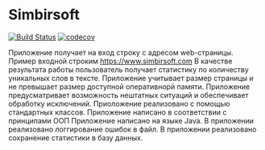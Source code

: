 # Simbirsoft
[![Build Status](https://www.travis-ci.com/evgenivanov1980/Simbirsoft.svg?branch=master)](https://www.travis-ci.com/evgenivanov1980/Simbirsoft)
[![codecov](https://codecov.io/gh/evgenivanov1980/Simbirsoft/branch/master/graph/badge.svg?token=PWT2TH899G)](https://codecov.io/gh/evgenivanov1980/Simbirsoft)

Приложение получает на вход строку с адресом web-страницы. Пример входной строким https://www.simbirsoft.com
В качестве результата работы пользователь получает статистику по количеству уникальных слов в тексте.
Приложение учитывает размер страницы и не превышает размер доступной оперативнорй памяти. 
Приложение предусматривает возможность нештатных ситуаций и обеспечивает обработку исключений.
Приоложение реализовано с помощью стандартных классов.
Приложение написано в соответствии с принципами ООП
Приложение написано на языке Java.
В приложении реализовано логгирование ошибок в файл.
В приложении реализовано сохранение статистики в базу данных.

